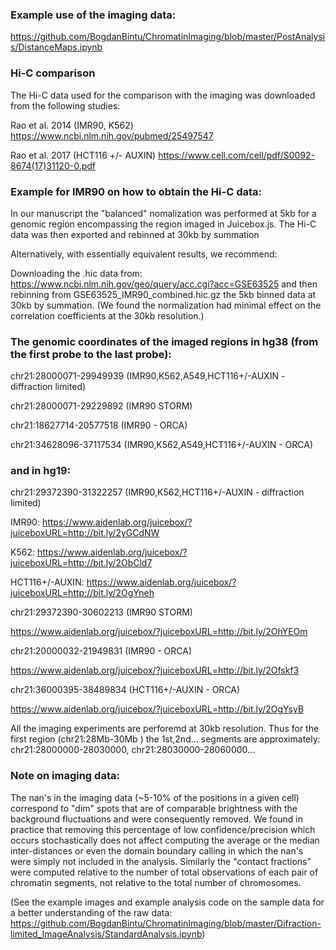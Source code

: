 ### Example use of the imaging data:

https://github.com/BogdanBintu/ChromatinImaging/blob/master/PostAnalysis/DistanceMaps.ipynb

### Hi-C comparison

The Hi-C data used for the comparison with the imaging was downloaded from the following studies:

Rao et al. 2014 (IMR90, K562)
https://www.ncbi.nlm.nih.gov/pubmed/25497547

Rao et al. 2017 (HCT116 +/- AUXIN)
https://www.cell.com/cell/pdf/S0092-8674(17)31120-0.pdf


### Example for IMR90 on how to obtain the Hi-C data:

In our manuscript the "balanced" nomalization was performed at 5kb for a genomic region encompassing the region imaged in Juicebox.js. 
The Hi-C data was then exported and rebinned at 30kb by summation

Alternatively, with essentially equivalent results, we recommend:

Downloading the .hic data from: https://www.ncbi.nlm.nih.gov/geo/query/acc.cgi?acc=GSE63525
and then rebinning from GSE63525_IMR90_combined.hic.gz the 5kb binned data at 30kb by summation.
(We found the normalization had minimal effect on the correlation coefficients at the 30kb resolution.)

### The genomic coordinates of the imaged regions in hg38 (from the first probe to the last probe):

chr21:28000071-29949939 (IMR90,K562,A549,HCT116+/-AUXIN - diffraction limited)

chr21:28000071-29229892  (IMR90 STORM) 

chr21:18627714-20577518 (IMR90 - ORCA)

chr21:34628096-37117534 (IMR90,K562,A549,HCT116+/-AUXIN - ORCA)  

### and in hg19:

chr21:29372390-31322257 (IMR90,K562,HCT116+/-AUXIN - diffraction limited)

IMR90: https://www.aidenlab.org/juicebox/?juiceboxURL=http://bit.ly/2yGCdNW

K562: https://www.aidenlab.org/juicebox/?juiceboxURL=http://bit.ly/2ObCld7

HCT116+/-AUXIN: https://www.aidenlab.org/juicebox/?juiceboxURL=http://bit.ly/2OgYneh

chr21:29372390-30602213 (IMR90 STORM) 

https://www.aidenlab.org/juicebox/?juiceboxURL=http://bit.ly/2OhYEOm

chr21:20000032-21949831 (IMR90 - ORCA)

https://www.aidenlab.org/juicebox/?juiceboxURL=http://bit.ly/2Ofskf3

chr21:36000395-38489834 (HCT116+/-AUXIN - ORCA)  

https://www.aidenlab.org/juicebox/?juiceboxURL=http://bit.ly/2OgYsyB


All the imaging experiments are perforemd at 30kb resolution.
Thus for the first region (chr21:28Mb-30Mb ) the 1st,2nd... segments are approximately: chr21:28000000-28030000, chr21:28030000-28060000...


### Note on imaging data:

The nan's in the imaging data (~5-10% of the positions in a given cell) correspond to "dim" spots that are of comparable brightness with the background fluctuations and were consequently removed. 
We found in practice that removing this percentage of low confidence/precision which occurs stochastically does not affect computing the average or the median inter-distances or even the domain boundary calling in which the nan's were simply not included in the analysis.
Similarly the "contact fractions" were computed relative to the number of total observations of each pair of chromatin segments, not relative to the total number of chromosomes.

(See the example images and example analysis code on the sample data for a better understanding of the raw data: https://github.com/BogdanBintu/ChromatinImaging/blob/master/Difraction-limited_ImageAnalysis/StandardAnalysis.ipynb)
